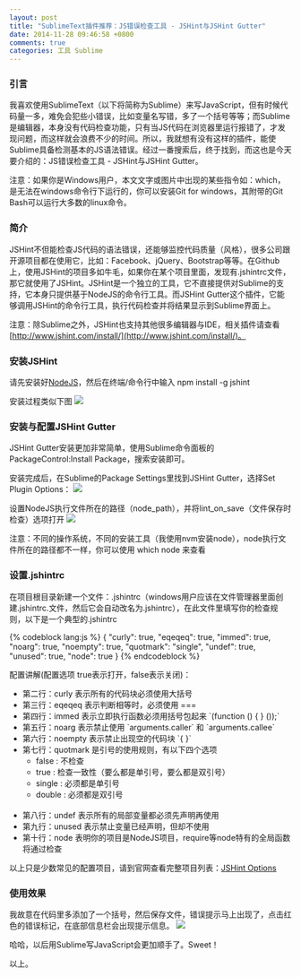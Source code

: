 ```yaml
---
layout: post
title: "SublimeText插件推荐：JS错误检查工具 - JSHint与JSHint Gutter"
date: 2014-11-28 09:46:58 +0800
comments: true
categories: 工具 Sublime
---
```

### 引言
  我喜欢使用SublimeText（以下将简称为Sublime）来写JavaScript，但有时候代码量一多，难免会犯些小错误，比如变量名写错，多了一个括号等等；而Sublime是编辑器，本身没有代码检查功能，只有当JS代码在浏览器里运行报错了，才发现问题，而这样就会浪费不少的时间。所以，我就想有没有这样的插件，能使Sublime具备检测基本的JS语法错误。经过一番搜索后，终于找到，而这也是今天要介绍的：JS错误检查工具 - JSHint与JSHint Gutter。

  注意：如果你是Windows用户，本文文字或图片中出现的某些指令如：which，是无法在windows命令行下运行的，你可以安装Git for windows，其附带的Git Bash可以运行大多数的linux命令。
  <!-- more -->

### 简介
  JSHint不但能检查JS代码的语法错误，还能够监控代码质量（风格），很多公司跟开源项目都在使用它，比如：Facebook、jQuery、Bootstrap等等。在Github上，使用JSHint的项目多如牛毛，如果你在某个项目里面，发现有.jshintrc文件，那它就使用了JSHint。JSHint是一个独立的工具，它不直接提供对Sublime的支持，它本身只提供基于NodeJS的命令行工具。而JSHint Gutter这个插件，它能够调用JSHint的命令行工具，执行代码检查并将结果显示到Sublime界面上。
  
  注意：除Sublime之外，JSHint也支持其他很多编辑器与IDE，相关插件请查看 [http://www.jshint.com/install/](http://www.jshint.com/install/)。

### 安装JSHint
  请先安装好[NodeJS](http://nodejs.org/)，然后在终端/命令行中输入 npm install -g jshint

  安装过程类似下图
  <img src="{{ root_url }}/images/custom/jshint-m.png" />

### 安装与配置JSHint Gutter
  JSHint Gutter安装更加非常简单，使用Sublime命令面板的PackageControl:Install Package，搜索安装即可。

  安装完成后，在Sublime的Package Settings里找到JSHint Gutter，选择Set Plugin Options：
  <img src="{{ root_url }}/images/custom/sublime-jshint-menu.png" />
  
  设置NodeJS执行文件所在的路径（node_path），并将lint_on_save（文件保存时检查）选项打开
  <img src="{{ root_url }}/images/custom/sublime-jshint-setting.png" />

  注意：不同的操作系统，不同的安装工具（我使用nvm安装node），node执行文件所在的路径都不一样，你可以使用 which node 来查看

### 设置.jshintrc
  在项目根目录新建一个文件：.jshintrc（windows用户应该在文件管理器里面创建.jshintrc.文件，然后它会自动改名为.jshintrc），在此文件里填写你的检查规则，以下是一个典型的.jshintrc

{% codeblock lang:js %}
{
  "curly": true,
  "eqeqeq": true,
  "immed": true,
  "noarg": true,
  "noempty": true,
  "quotmark": "single",
  "undef": true,
  "unused": true,
  "node": true
}
{% endcodeblock %}

配置讲解(配置选项 true表示打开，false表示关闭)：
<ul>
<li>第二行：curly 表示所有的代码块必须使用大括号</li>
<li>第三行：eqeqeq 表示判断相等时，必须使用 ===</li>
<li>第四行：immed 表示立即执行函数必须用括号包起来 `(function () { } ());`</li>
<li>第五行：noarg 表示禁止使用 `arguments.caller` 和 `arguments.callee`</li>
<li>第六行：noempty 表示禁止出现空的代码块 `{ }`</li>
<li>第七行：quotmark 是引号的使用规则，有以下四个选项
<ul>
<li>      false : 不检查</li>
<li>      true : 检查一致性（要么都是单引号，要么都是双引号）</li>
<li>      single : 必须都是单引号</li>
<li>      double : 必须都是双引号</li>
</ul>
</li>
<br>
<li>第八行：undef 表示所有的局部变量都必须先声明再使用</li>
<li>第九行：unused 表示禁止变量已经声明，但却不使用</li>
<li>第十行：node 表明你的项目是NodeJS项目，require等node特有的全局函数将通过检查</li>
</ul>

以上只是少数常见的配置项目，请到官网查看完整项目列表：[JSHint Options](http://www.jshint.com/docs/options/)

### 使用效果
  我故意在代码里多添加了一个括号，然后保存文件，错误提示马上出现了，点击红色的错误标记，在底部信息栏会出现提示信息。
  <img src="{{ root_url }}/images/custom/sublime-jshint-action.png" />

  哈哈，以后用Sublime写JavaScript会更加顺手了。Sweet！

以上。